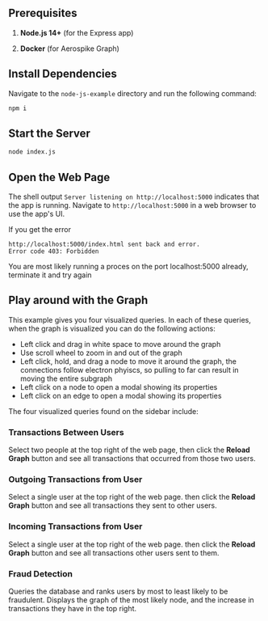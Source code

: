 ## Prerequisites


1. **Node.js 14+** (for the Express app)

2. **Docker** (for Aerospike Graph)


## Install Dependencies


Navigate to the `node-js-example` directory and run
the following command:

```bash
npm i
```

## Start the Server

```bash
node index.js
```

## Open the Web Page

The shell output `Server listening on http://localhost:5000`
indicates that the app is running.
Navigate to `http://localhost:5000` in a web browser
to use the app's UI.

If you get the error 
```
http://localhost:5000/index.html sent back and error.
Error code 403: Forbidden
```
You are most likely running a proces on the port localhost:5000 already, terminate it and try again


## Play around with the Graph

This example gives you four visualized queries.
In each of these queries, when the graph is visualized
you can do the following actions:

- Left click and drag in white space to move around the graph
- Use scroll wheel to zoom in and out of the graph
- Left click, hold, and drag a node to move it around the graph, the connections follow electron phyiscs, so pulling to far can result in moving the entire subgraph
- Left click on a node to open a modal showing its properties
- Left click on an edge to open a modal showing its properties

The four visualized queries found on the sidebar include:

### Transactions Between Users

Select two people at the top right of the web page,
then click the **Reload Graph** button and see all transactions that occurred from those
two users.

### Outgoing Transactions from User

Select a single user at the top right of the web page.
then click the **Reload Graph** button and see all transactions they sent to other users.

### Incoming Transactions from User

Select a single user at the top right of the web page.
then click the **Reload Graph** button and see all transactions other users sent to them.

### Fraud Detection

Queries the database and ranks users by most to least likely
to be fraudulent. Displays the graph of the most likely node, 
and the increase in transactions they have in the top right.
